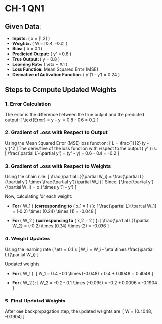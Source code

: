 # CH-1 QN1

## Given Data:
- **Inputs:** \( x = [1,2] \)
- **Weights:** \( W = [0.4, -0.2] \)
- **Bias:** \( b = 0.1 \)
- **Predicted Output:** \( y' = 0.6 \)
- **True Output:** \( y = 0.8 \)
- **Learning Rate:** \( \eta = 0.1 \)
- **Loss Function:** Mean Squared Error (MSE)
- **Derivative of Activation Function:** \( y'(1 - y') = 0.24 \)

## Steps to Compute Updated Weights

### 1. Error Calculation
The error is the difference between the true output and the predicted output:
\[
\text{Error} = y - y' = 0.8 - 0.6 = 0.2
\]

### 2. Gradient of Loss with Respect to Output
Using the Mean Squared Error (MSE) loss function:
\[
L = \frac{1}{2} (y - y')^2
\]
The derivative of the loss function with respect to the output \( y' \) is:
\[
\frac{\partial L}{\partial y'} = (y' - y) = 0.6 - 0.8 = -0.2
\]

### 3. Gradient of Loss with Respect to Weights
Using the chain rule:
\[
\frac{\partial L}{\partial W_i} = \frac{\partial L}{\partial y'} \times \frac{\partial y'}{\partial W_i}
\]
Since:
\[
\frac{\partial y'}{\partial W_i} = x_i \times y'(1 - y')
\]

Now, calculating for each weight:

- **For** \( W_1 \) **(corresponding to** \( x_1 = 1 \) **)**:
\[
\frac{\partial L}{\partial W_1} = (-0.2) \times (0.24) \times (1) = -0.048
\]

- **For** \( W_2 \) **(corresponding to** \( x_2 = 2 \) **)**:
\[
\frac{\partial L}{\partial W_2} = (-0.2) \times (0.24) \times (2) = -0.096
\]

### 4. Weight Updates
Using the learning rate \( \eta = 0.1 \):
\[
W_i = W_i - \eta \times \frac{\partial L}{\partial W_i}
\]

Updated weights:

- **For** \( W_1 \):
\[
W_1 = 0.4 - 0.1 \times (-0.048) = 0.4 + 0.0048 = 0.4048
\]

- **For** \( W_2 \):
\[
W_2 = -0.2 - 0.1 \times (-0.096) = -0.2 + 0.0096 = -0.1904
\]

### 5. Final Updated Weights
After one backpropagation step, the updated weights are:
\[
W = [0.4048, -0.1904]
\]
